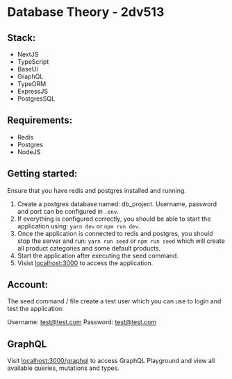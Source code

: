# Database Theory - 2dv513

## Stack:

- NextJS
- TypeScript
- BaseUI
- GraphQL
- TypeORM
- ExpressJS
- PostgresSQL

## Requirements:

- Redis
- Postgres
- NodeJS

## Getting started:

Ensure that you have redis and postgres installed and running.

1. Create a postgres database named: db_project. Username, password and port can be configured in `.env`.
2. If everything is configured correctly, you should be able to start the application using: `yarn dev` or `npm run dev`.
3. Once the application is connected to redis and postgres, you should stop the server and run: `yarn run seed` or `npm run seed` which will create all product categories and some default products.
4. Start the application after executing the seed command.
5. Visist [localhost:3000](http://localhost:3000) to access the application.

## Account:

The seed command / file create a test user which you can use to login and test the application:

Username: test@test.com
Password: test@test.com

## GraphQL

Visit [localhost:3000/graphql](http://localhost:3000/graphql) to access GraphQL Playground and view all available queries, mutations and types.
